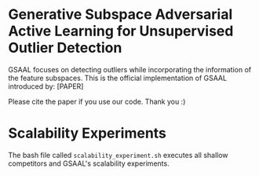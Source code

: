 # Generative Subspace Adversarial Active Learning for Unsupervised Outlier Detection

GSAAL focuses on detecting outliers while incorporating the information of the feature subspaces. This is the official implementation of GSAAL introduced by: [PAPER]

Please cite the paper if you use our code. Thank you :)

# Scalability Experiments

The bash file called ```scalability_experiment.sh``` executes all shallow competitors and GSAAL's scalability experiments.
